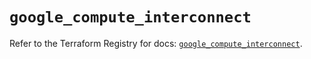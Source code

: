 # `google_compute_interconnect`

Refer to the Terraform Registry for docs: [`google_compute_interconnect`](https://registry.terraform.io/providers/hashicorp/google-beta/5.30.0/docs/resources/google_compute_interconnect).
